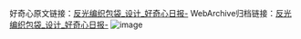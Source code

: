 好奇心原文链接：[反光编织包袋_设计_好奇心日报-](https://www.qdaily.com/articles/3101.html)
WebArchive归档链接：[反光编织包袋_设计_好奇心日报-](http://web.archive.org/web/20190623151534/https://www.qdaily.com/articles/3101.html)
![image](http://ww3.sinaimg.cn/large/007d5XDply1g3v6o2dp6qj30u03cvna5)